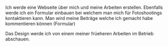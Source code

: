 Ich werde eine Webseite über mich und meine Arbeiten erstellen.
Ebenfalls werde ich ein Formular einbauen bei welchem man mich für Fotoshootings kontaktieren kann.
Man wird meine Beiträge welche ich gemacht habe kommentieren können (Formular)

Das Design werde ich von einem meiner früeheren Arbeiten im Betrieb abschauen.
